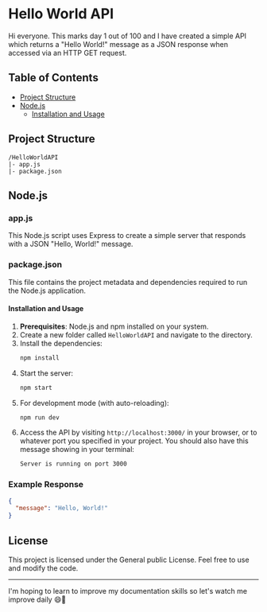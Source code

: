 # Hello World API

Hi everyone. This marks day 1 out of 100 and I have created a simple API which returns a "Hello World!" message as a JSON response when accessed via an HTTP GET request.

## Table of Contents
- [Project Structure](#project-structure)
- [Node.js](#nodejs)
  - [Installation and Usage](#installation-and-usage)

## Project Structure

```
/HelloWorldAPI
|- app.js
|- package.json
```

## Node.js

### app.js
This Node.js script uses Express to create a simple server that responds with a JSON "Hello, World!" message.

### package.json
This file contains the project metadata and dependencies required to run the Node.js application.

#### Installation and Usage
1. **Prerequisites**: Node.js and npm installed on your system.
2. Create a new folder called `HelloWorldAPI` and navigate to the directory.
3. Install the dependencies:
   ```bash
   npm install
   ```
4. Start the server:
   ```bash
   npm start
   ```
5. For development mode (with auto-reloading):
   ```bash
   npm run dev
   ```
6. Access the API by visiting `http://localhost:3000/` in your browser, or to whatever port you specified in your project. You should also have this message showing in your terminal:
   ```bash
   Server is running on port 3000
   ```

### Example Response
```json
{
  "message": "Hello, World!"
}
```

## License
This project is licensed under the General public License. Feel free to use and modify the code.

---

I'm hoping to learn to improve my documentation skills so let's watch me improve daily 😄💖
